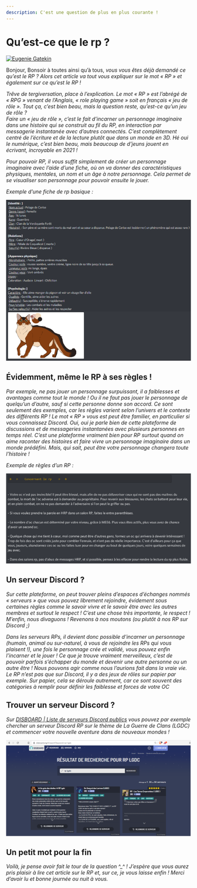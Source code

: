 ```yaml
---
description: C'est une question de plus en plus courante !
---
```


# Qu’est-ce que le rp ?

[![Eugenie Gatekin](https://miro.medium.com/fit/c/56/56/0\*zPDzW\_ALkNA3FNxB)](https://medium.com/@eugenie.gatekin?source=post\_page-----9ffe59e0a5e8--------------------------------)

Bonjour, Bonsoir à toutes ainsi qu’à tous, _vous vous êtes déjà demandé ce qu’est le RP ? Alors cet article va tout vous expliquer sur le mot « RP » et également sur ce qu’est le RP !_

_Trêve de tergiversation, place à l’explication. Le mot « RP » est l’abrégé de « RPG » venant de l’Anglais, « role playing game » soit en français « jeu de rôle ». Tout ça, c’est bien beau, mais la question reste, qu’est-ce qu’un jeu de rôle ?_\
_Faire un « jeu de rôle », c’est le fait d’incarner un personnage imaginaire dans une histoire qui se construit au fil du RP, en interaction par messagerie instantanée avec d’autres connectés. C’est complètement centré de l’écriture et de la lecture plutôt que dans un monde en 3D. Hé oui le numérique, c’est bien beau, mais beaucoup de d’jeuns jouent en écrivant, incroyable en 2021 !_

_Pour pouvoir RP, il vous suffit simplement de créer un personnage imaginaire avec l’aide d’une fiche, où on va donner des caractéristiques physiques, mentales, un nom et un âge à notre personnage. Cela permet de se visualiser son personnage pour pouvoir ensuite le jouer._

_Exemple d’une fiche de rp basique :_

![](../.gitbook/assets/image.png)

## Évidemment, même le RP à ses règles ! <a href="#52e0" id="52e0"></a>

_Par exemple, ne pas jouer un personnage surpuissant, il a faiblesses et avantages comme tout le monde ! Ou il ne faut pas jouer le personnage de quelqu’un d’autre, sauf si cette personne donne son accord. Ce sont seulement des exemples, car les règles varient selon l’univers et le contexte des différents RP ! Le mot « RP » vous est peut être familier, en particulier si vous connaissez Discord. Oui, oui je parle bien de cette plateforme de discussions et de messageries instantanées avec plusieurs personnes en temps réel. C’est une plateforme vraiment bien pour RP surtout quand on aime raconter des histoires et faire vivre un personnage imaginaire dans un monde prédéfini. Mais, qui sait, peut être votre personnage changera toute l’histoire !_

_Exemple de règles d’un RP :_

![](<../.gitbook/assets/image (1).png>)

## Un serveur Discord ? <a href="#0aff" id="0aff"></a>

_Sur cette plateforme, on peut trouver pleins d’espaces d’échanges nommés « serveurs » que vous pouvez librement rejoindre, évidement sous certaines règles comme le savoir vivre et le savoir être avec les autres membres et surtout le respect ! C’est une chose très importante, le respect ! M’enfin, nous divaguons ! Revenons à nos moutons (ou plutôt à nos RP sur Discord ;)_

_Dans les serveurs RPs, il devient donc possible d’incarner un personnage (humain, animal ou sur-naturel, à vous de rejoindre les RPs qui vous plaisent !), une fois le personnage crée et validé, vous pouvez enfin l’incarner et le jouer ! Ce que je trouve vraiment merveilleux, c’est de pouvoir parfois s’échapper du monde et devenir une autre personne ou un autre être ! Nous pouvons agir comme nous l’aurions fait dans la vraie vie. Le RP n’est pas que sur Discord, il y a des jeux de rôles sur papier par exemple. Sur papier, cela se déroule autrement, car ce sont souvent des catégories à remplir pour définir les faiblesse et forces de votre OC_

## Trouver un serveur Discord ? <a href="#4e94" id="4e94"></a>

_Sur_ [_DISBOARD | Liste de serveurs Discord publics_](https://disboard.org/fr) _vous pouvez par exemple chercher un serveur Discord RP sur le thème de La Guerre de Clans (LGDC) et commencer votre nouvelle aventure dans de nouveaux mondes !_

![](<../.gitbook/assets/image (15).png>)

## Un petit mot pour la fin <a href="#774c" id="774c"></a>

_Voilà, je pense avoir fait le tour de la question ^\_^ ! J’espère que vous aurez pris plaisir à lire cet article sur le RP et, sur ce, je vous laisse enfin ! Merci d’avoir lu et bonne journée ou nuit à vous._
